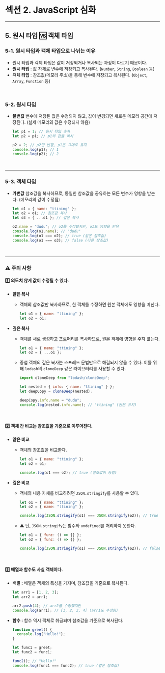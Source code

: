 # 섹션 2. JavaScript 심화

---

## 5. 원시 타입 🆚 객체 타입

### 5-1. 원시 타입과 객체 타입으로 나뉘는 이유

- 원시 타입과 객체 타입은 값이 저장되거나 복사되는 과정이 다르기 때문이다.
- **원시 타입** : 값 자체로 변수에 저장되고 복사된다. (`Number`, `String`, `Boolean` 등)
- **객체 타입** : 참조값(메모리 주소)을 통해 변수에 저장되고 복사된다. (`Object`, `Array`, `Function` 등)

<br>

### 5-2. 원시 타입

- **불변값**
  변수에 저장된 값은 수정되지 않고, 값이 변경되면 새로운 메모리 공간에 저장된다.
  (실제 메모리의 값은 수정되지 않음)

  ```javascript
  let p1 = 1; // 원시 타입 숫자
  let p2 = p1; // p1의 값을 복사

  p2 = 2; // p2만 변경, p1은 그대로 유지
  console.log(p1); // 1
  console.log(p2); // 2
  ```

<br>

---

### 5-3. 객체 타입

- **가변값**
  참조값을 복사하므로, 동일한 참조값을 공유하는 모든 변수가 영향을 받는다.
  (메모리의 값이 수정됨)

  ```javascript
  let o1 = { name: "ttining" };
  let o2 = o1; // 참조값 복사
  let o3 = { ...o1 }; // 깊은 복사

  o2.name = "dudu"; // o2를 수정했지만, o1도 영향을 받음
  console.log(o1.name); // "dudu"
  console.log(o1 === o2); // true (같은 참조값)
  console.log(o1 === o3); // false (다른 참조값)
  ```

<br>

---

### ⚠️ 주의 사항

#### 1️⃣ 의도치 않게 값이 수정될 수 있다.

- **얕은 복사**
  - 객체의 참조값만 복사하므로, 한 객체를 수정하면 원본 객체에도 영향을 미친다.
    ```javascript
    let o1 = { name: "ttining" };
    let o2 = o1;
    ```
- **깊은 복사**

  - 객체를 새로 생성하고 프로퍼티를 복사하므로, 원본 객체에 영향을 주지 않는다.
    ```javascript
    let o1 = { name: "ttining" };
    let o2 = { ...o1 };
    ```
  - 중첩 객체의 깊은 복사는 스프레드 문법만으로 해결되지 않을 수 있다.
    이를 위해 `lodash`의 `cloneDeep` 같은 라이브러리를 사용할 수 있다.

    ```javascript
    import cloneDeep from "lodash/cloneDeep";

    let nested = { info: { name: "ttining" } };
    let deepCopy = cloneDeep(nested);

    deepCopy.info.name = "dudu";
    console.log(nested.info.name); // "ttining" (원본 유지)
    ```

<br>

#### 2️⃣ 객체 간 비교는 참조값을 기준으로 이루어진다.

- **얕은 비교**

  - 객체의 참조값을 비교한다.

    ```javascript
    let o1 = { name: "ttining" };
    let o2 = o1;

    console.log(o1 === o2); // true (참조값이 동일)
    ```

- **깊은 비교**

  - 객체의 내용 자체를 비교하려면 `JSON.stringify`를 사용할 수 있다.

    ```javascript
    let o1 = { name: "ttining" };
    let o2 = { name: "ttining" };

    console.log(JSON.stringify(o1) === JSON.stringify(o2)); // true
    ```

  - ⚠️ 단, `JSON.stringify`는 함수와 `undefined`를 처리하지 못한다.

    ```javascript
    let o1 = { func: () => {} };
    let o2 = { func: () => {} };

    console.log(JSON.stringify(o1) === JSON.stringify(o2)); // false
    ```

<br>

#### 3️⃣ 배열과 함수도 사실 객체이다.

- **배열** : 배열은 객체의 특성을 가지며, 참조값을 기준으로 복사된다.

  ```javascript
  let arr1 = [1, 2, 3];
  let arr2 = arr1;

  arr2.push(4); // arr2를 수정했지만
  console.log(arr1); // [1, 2, 3, 4] (arr1도 수정됨)
  ```

- **함수** : 함수 역시 객체로 취급되며 참조값을 기준으로 복사된다.

  ```javascript
  function greet() {
    console.log("Hello!");
  }

  let func1 = greet;
  let func2 = func1;

  func2(); // "Hello!"
  console.log(func1 === func2); // true (같은 참조값)
  ```
